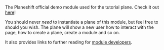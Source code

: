 The Planeshift official demo module used for the tutorial plane. Check it out [here](/planes/name/test-plane)!

You should never _need_ to instantiate a plane of this module, but feel free to should you wish. The plane will show a new user how to interact with the page, how to create a plane, create a module and so on.

It also provides links to further reading for [module developers](/dev-guide).